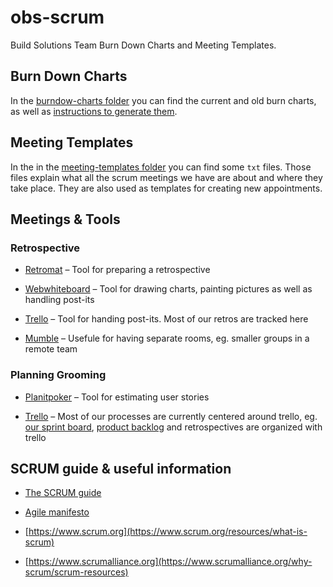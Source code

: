 # obs-scrum

Build Solutions Team Burn Down Charts and Meeting Templates.

## Burn Down Charts

In the [burndow-charts folder](https://github.com/openSUSE/obs-scrum/tree/master/burndow-charts) you can find the current and old burn charts, as well as [instructions to generate them](https://github.com/openSUSE/obs-scrum/tree/master/burndow-charts).

## Meeting Templates

In the in the [meeting-templates folder](https://github.com/openSUSE/obs-scrum/tree/master/meeting-templates) you can find some `txt` files. Those files explain what all the scrum meetings we have are about and where they take place.
They are also used as templates for creating new appointments.

## Meetings & Tools

### Retrospective

* [Retromat](https://plans-for-retrospectives.com/)
  – Tool for preparing a retrospective

* [Webwhiteboard](https://webwhiteboard.com/)
  – Tool for drawing charts, painting pictures as well as handling post-its

* [Trello](https://trello.com/)
  – Tool for handing post-its. Most of our retros are tracked here

* [Mumble](https://wiki.mumble.info/wiki/Main_Page)
  – Usefule for having separate rooms, eg. smaller groups in a remote team


### Planning Grooming

* [Planitpoker](http://www.planitpoker.com/)
  – Tool for estimating user stories

* [Trello](https://trello.com/)
  – Most of our processes are currently centered around trello, eg. [our sprint board](https://trello.com/b/Fs7boVwI/bs-sprint), [product backlog](https://trello.com/b/kCXtUSYN/obs-frontend-backlog) and retrospectives are organized with trello


## SCRUM guide & useful information

* [The SCRUM guide](http://www.scrumguides.org/scrum-guide.html)

* [Agile manifesto](http://agilemanifesto.org/)

* [https://www.scrum.org](https://www.scrum.org/resources/what-is-scrum)

* [https://www.scrumalliance.org](https://www.scrumalliance.org/why-scrum/scrum-resources)
